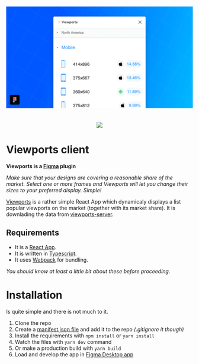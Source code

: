<p align="center">
  <img src="./cover.png">
  <br>
  <br>
  <br>
    <a href="https://david-dm.org/rojcyk/viewports-client?type=dev">
       <img src="https://david-dm.org/rojcyk/viewports-client/dev-status.svg">
    </a>
</p>

# Viewports client

**Viewports is a [Figma](https://figmac.com/) plugin**

_Make sure that your designs are covering a reasonable share of the market. Select one or more frames and Viewports will let you change their sizes to your preferred display. Simple!_

[Viewports](https://www.figma.com/community/plugin/732240841094697441/Viewports) is a rather simple React App which dynamicaly displays a list popular viewports on the market (together with its market share). It is downlading the data from [viewports-server](https://github.com/rojcyk/viewports-server).


## Requirements

- It is a [React App](https://reactjs.org/).
- It is written in [Typescript](https://www.typescriptlang.org/).
- It uses [Webpack](https://webpack.js.org/) for bundling.

_You should know at least a little bit about these before proceeding._

# Installation

Is quite simple and there is not much to it.

1. Clone the repo
2. Create a [manifest.json file](https://www.figma.com/plugin-docs/manifest/) and add it to the repo _(.gitignore it though)_
3. Install the requirements with `npm install` or `yarn install`
4. Watch the files with `yarn dev` command
5. Or make a production build with `yarn build`
6. Load and develop the app in [Figma Desktop app](https://www.figma.com/downloads/)
